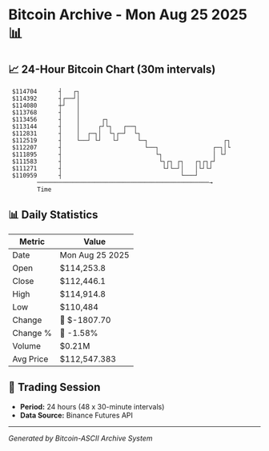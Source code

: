 # Bitcoin Archive - Mon Aug 25 2025 📊

## 📈 24-Hour Bitcoin Chart (30m intervals)

```
 $114704      ┤   ┌┐                                           
 $114392      ┤┌──┘│                                           
 $114080      ┼┘   │                                           
 $113768      ┤    │                                           
 $113456      ┤    │      ┌┐                                   
 $113144      ┤    │     ┌┘└┐   ┌──┐                           
 $112831      ┤    │  ┌─┐│  └┐┌─┘  └┐                          
 $112519      ┤    └──┘ └┘   └┘     └─┐                     ┌┐ 
 $112207      ┤                       └──┐               ┌─┐│└ 
 $111895      ┤                          └┐              │ └┘  
 $111583      ┤                           └┐┌┐ ┌┐   ┌┐┌┐┌┘     
 $111271      ┤                            └┘└─┘│   │└┘└┘      
 $110959      ┤                                 └───┘          
        ────────────────────────────────────────────────→
        Time
```

## 📊 Daily Statistics

| Metric | Value |
|--------|-------|
| Date | Mon Aug 25 2025 |
| Open | $114,253.8 |
| Close | $112,446.1 |
| High | $114,914.8 |
| Low | $110,484 |
| Change | 🔴 $-1807.70 |
| Change % | 🔴 -1.58% |
| Volume | $0.21M |
| Avg Price | $112,547.383 |

## 📅 Trading Session

- **Period:** 24 hours (48 x 30-minute intervals)
- **Data Source:** Binance Futures API

---
*Generated by Bitcoin-ASCII Archive System*
